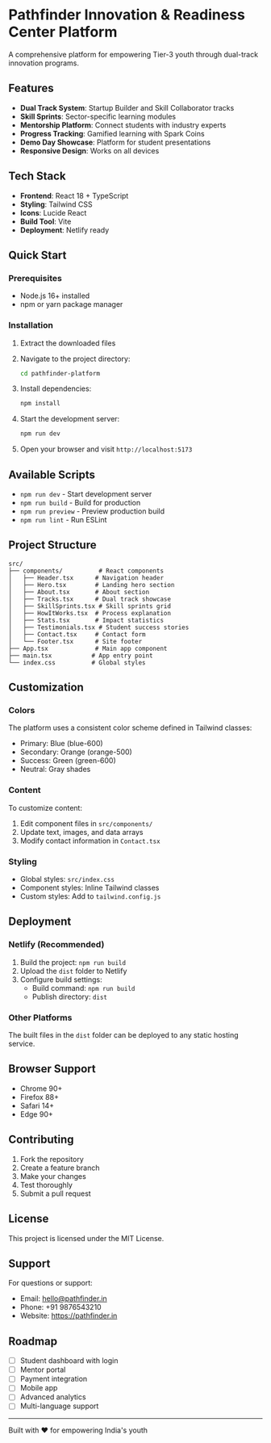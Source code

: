 # Pathfinder Innovation & Readiness Center Platform

A comprehensive platform for empowering Tier-3 youth through dual-track innovation programs.

## Features

- **Dual Track System**: Startup Builder and Skill Collaborator tracks
- **Skill Sprints**: Sector-specific learning modules
- **Mentorship Platform**: Connect students with industry experts
- **Progress Tracking**: Gamified learning with Spark Coins
- **Demo Day Showcase**: Platform for student presentations
- **Responsive Design**: Works on all devices

## Tech Stack

- **Frontend**: React 18 + TypeScript
- **Styling**: Tailwind CSS
- **Icons**: Lucide React
- **Build Tool**: Vite
- **Deployment**: Netlify ready

## Quick Start

### Prerequisites

- Node.js 16+ installed
- npm or yarn package manager

### Installation

1. Extract the downloaded files
2. Navigate to the project directory:
   ```bash
   cd pathfinder-platform
   ```

3. Install dependencies:
   ```bash
   npm install
   ```

4. Start the development server:
   ```bash
   npm run dev
   ```

5. Open your browser and visit `http://localhost:5173`

## Available Scripts

- `npm run dev` - Start development server
- `npm run build` - Build for production
- `npm run preview` - Preview production build
- `npm run lint` - Run ESLint

## Project Structure

```
src/
├── components/          # React components
│   ├── Header.tsx      # Navigation header
│   ├── Hero.tsx        # Landing hero section
│   ├── About.tsx       # About section
│   ├── Tracks.tsx      # Dual track showcase
│   ├── SkillSprints.tsx # Skill sprints grid
│   ├── HowItWorks.tsx  # Process explanation
│   ├── Stats.tsx       # Impact statistics
│   ├── Testimonials.tsx # Student success stories
│   ├── Contact.tsx     # Contact form
│   └── Footer.tsx      # Site footer
├── App.tsx             # Main app component
├── main.tsx           # App entry point
└── index.css          # Global styles
```

## Customization

### Colors
The platform uses a consistent color scheme defined in Tailwind classes:
- Primary: Blue (blue-600)
- Secondary: Orange (orange-500)
- Success: Green (green-600)
- Neutral: Gray shades

### Content
To customize content:
1. Edit component files in `src/components/`
2. Update text, images, and data arrays
3. Modify contact information in `Contact.tsx`

### Styling
- Global styles: `src/index.css`
- Component styles: Inline Tailwind classes
- Custom styles: Add to `tailwind.config.js`

## Deployment

### Netlify (Recommended)
1. Build the project: `npm run build`
2. Upload the `dist` folder to Netlify
3. Configure build settings:
   - Build command: `npm run build`
   - Publish directory: `dist`

### Other Platforms
The built files in the `dist` folder can be deployed to any static hosting service.

## Browser Support

- Chrome 90+
- Firefox 88+
- Safari 14+
- Edge 90+

## Contributing

1. Fork the repository
2. Create a feature branch
3. Make your changes
4. Test thoroughly
5. Submit a pull request

## License

This project is licensed under the MIT License.

## Support

For questions or support:
- Email: hello@pathfinder.in
- Phone: +91 9876543210
- Website: https://pathfinder.in

## Roadmap

- [ ] Student dashboard with login
- [ ] Mentor portal
- [ ] Payment integration
- [ ] Mobile app
- [ ] Advanced analytics
- [ ] Multi-language support

---

Built with ❤️ for empowering India's youth